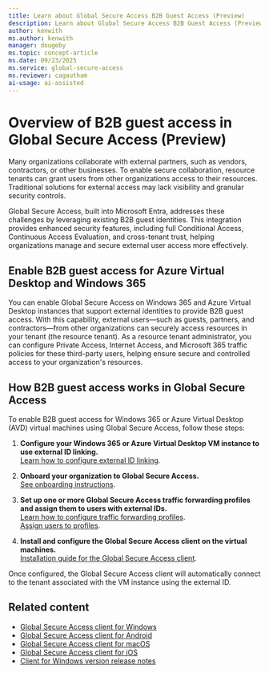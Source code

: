 ```yaml
---
title: Learn about Global Secure Access B2B Guest Access (Preview)
description: Learn about Global Secure Access B2B Guest Access (Preview).
author: kenwith    
ms.author: kenwith
manager: dougeby
ms.topic: concept-article
ms.date: 09/23/2025
ms.service: global-secure-access
ms.reviewer: cagautham
ai-usage: ai-assisted
---
```


# Overview of B2B guest access in Global Secure Access (Preview)
Many organizations collaborate with external partners, such as vendors, contractors, or other businesses. To enable secure collaboration, resource tenants can grant users from other organizations access to their resources. Traditional solutions for external access may lack visibility and granular security controls.

Global Secure Access, built into Microsoft Entra, addresses these challenges by leveraging existing B2B guest identities. This integration provides enhanced security features, including full Conditional Access, Continuous Access Evaluation, and cross-tenant trust, helping organizations manage and secure external user access more effectively.

## Enable B2B guest access for Azure Virtual Desktop and Windows 365

You can enable Global Secure Access on Windows 365 and Azure Virtual Desktop instances that support external identities to provide B2B guest access. With this capability, external users—such as guests, partners, and contractors—from other organizations can securely access resources in your tenant (the resource tenant). As a resource tenant administrator, you can configure Private Access, Internet Access, and Microsoft 365 traffic policies for these third-party users, helping ensure secure and controlled access to your organization's resources.

## How B2B guest access works in Global Secure Access

To enable B2B guest access for Windows 365 or Azure Virtual Desktop (AVD) virtual machines using Global Secure Access, follow these steps:

1. **Configure your Windows 365 or Azure Virtual Desktop VM instance to use external ID linking.**  
    [Learn how to configure external ID linking](/azure/virtual-desktop/authentication?branch=main#external-identity).

2. **Onboard your organization to Global Secure Access.**  
    [See onboarding instructions](/entra/global-secure-access/overview-what-is-global-secure-access#licensing-overview).

3. **Set up one or more Global Secure Access traffic forwarding profiles and assign them to users with external IDs.**  
    [Learn how to configure traffic forwarding profiles](/entra/global-secure-access/quickstart-access-admin-center).  
    [Assign users to profiles](/entra/external-id/what-is-b2b).

4. **Install and configure the Global Secure Access client on the virtual machines.**  
    [Installation guide for the Global Secure Access client](/entra/global-secure-access/how-to-install-windows-client).

Once configured, the Global Secure Access client will automatically connect to the tenant associated with the VM instance using the external ID.

## Related content

- [Global Secure Access client for Windows](how-to-install-windows-client.md)
- [Global Secure Access client for Android](how-to-install-android-client.md)
- [Global Secure Access client for macOS](how-to-install-macos-client.md)
- [Global Secure Access client for iOS](how-to-install-ios-client.md)
- [Client for Windows version release notes](reference-windows-client-release-history.md)
